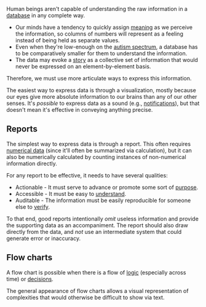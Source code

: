 
Human beings aren't capable of understanding the raw information in a [database](/database/) in any complete way.

- Our minds have a tendency to quickly assign [meaning](https://gainedin.site/meaning/) as we perceive the information, so columns of numbers will represent as a feeling instead of being held as separate values.
- Even when they're low-enough on the [autism spectrum](https://books2read.com/autism), a database has to be comparatively smaller for them to understand the information.
- The data may evoke a [story](https://gainedin.site/stories/) as a collective set of information that would never be expressed on an element-by-element basis.

Therefore, we must use more articulate ways to express this information.

The easiest way to express data is through a visualization, mostly because our eyes give more absolute information to our brains than any of our other senses. It's *possible* to express data as a sound (e.g., [notifications](/ux/ui/)), but that doesn't mean it's effective in conveying anything precise.

## Reports

The simplest way to express data is through a report. This often requires [numerical data](https://notageni.us/math/) (since it'll often be summarized via calculation), but it can also be numerically calculated by counting instances of non-numerical information directly.

For any report to be effective, it needs to have several qualities:

- Actionable - It must serve to advance or promote some sort of [purpose](https://gainedin.site/purpose/).
- Accessible - It must be easy to [understand](understanding.md).
- Auditable - The information must be easily reproducible for someone else to [verify](https://gainedin.site/trust/).

To that end, good reports intentionally *omit* useless information and provide the supporting data as an accompaniment. The report should also draw directly from the data, and *not* use an intermediate system that could generate error or inaccuracy.

## Flow charts

A flow chart is possible when there is a flow of [logic](https://gainedin.site/logic/) (especially across time) or [decisions](https://gainedin.slite/decisions/).

The general appearance of flow charts allows a visual representation of complexities that would otherwise be difficult to show via text.
